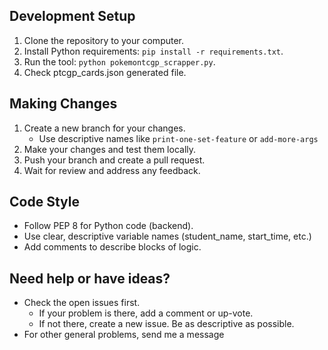 ## Development Setup

1. Clone the repository to your computer.
2. Install Python requirements: `pip install -r requirements.txt`.
3. Run the tool: `python pokemontcgp_scrapper.py`.
4. Check ptcgp_cards.json generated file.

## Making Changes

1. Create a new branch for your changes.
   - Use descriptive names like `print-one-set-feature` or `add-more-args`
2. Make your changes and test them locally.
3. Push your branch and create a pull request.
4. Wait for review and address any feedback.

## Code Style

- Follow PEP 8 for Python code (backend).
- Use clear, descriptive variable names (student_name, start_time, etc.)
- Add comments to describe blocks of logic.

## Need help or have ideas?

- Check the open issues first.
  - If your problem is there, add a comment or up-vote.
  - If not there, create a new issue. Be as descriptive as possible.
- For other general problems, send me a message
